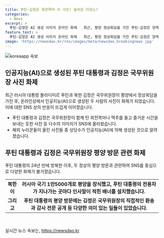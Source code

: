 ```yaml
---
title: 푸틴·김정은 회전목마 이 사진! 놀라운 이유는?
categories:
  - News
excerpt: >
  푸틴-김정은 AI 생성 이미지 온라인 화제   최근, 평양 정상회담을 가진 푸틴-김정은 양측의 인공지능(AI)으로 생성된 사진들이 SNS상에 떠돌며 화제다. 두 사람이 회전목마를 타거나 맥주를 들고 미녀들과 즐거운 시간을 보내는 듯한 가짜 사진들이 돌고 있으며, 이는 푸틴의 북한 방문과 관련된 것으로 추정된다. 감사 전문과 같은 사실과는 전혀 무관한 가짜 이미지들이 인기를 끌고 있으며, 이로부터 SNS 이용자들의 큰 관심을 끌고 있다.
feature_text: >
  푸틴-김정은 AI 생성 이미지 온라인 화제   최근, 평양 정상회담을 가진 푸틴-김정은 양측의 인공지능(AI)으로 생성된 사진들이 SNS상에 떠돌며 화제다. 두 사람이 회전목마를 타거나 맥주를 들고 미녀들과 즐거운 시간을 보내는 듯한 가짜 사진들이 돌고 있으며, 이는 푸틴의 북한 방문과 관련된 것으로 추정된다. 감사 전문과 같은 사실과는 전혀 무관한 가짜 이미지들이 인기를 끌고 있으며, 이로부터 SNS 이용자들의 큰 관심을 끌고 있다.
image: 'https://newsdao.kr/res/images/meta/newsdao_breakingnews.jpg'
---
```


<p><img src="https://newsdao.kr/res/images/meta/newsdao_breakingnews.jpg" alt="koreaapp 속보" /></p>

<h2 data-ke-size="size26">인공지능(AI)으로 생성된 푸틴 대통령과 김정은 국무위원장 사진 화제</h2>

<p data-ke-size="size16">최근 러시아 대통령 블라디미르 푸틴과 북한 김정은 국무위원장이 평양에서 정상회담을 가진 후, 온라인상에서 인공지능(AI)으로 생성된 두 사람의 사진이 화제가 되었습니다. 이에 대한 SNS 상의 반응이 뜨겁게 이어졌습니다.</p>

<ul>
  <li>푸틴 대통령과 김정은 국무위원장이 함께 탄 회전목마나 맥주를 들고 즐거운 시간을 보내는 듯한 사진 등 다수의 이미지가 SNS에 올라왔습니다.</li>
  <li>해외 누리꾼들이 올린 사진들 중 상당수가 인공지능(AI)에 의해 생성된 것으로 알려졌습니다.</li>
</ul>

<h2 data-ke-size="size26">푸틴 대통령과 김정은 국무위원장 평양 방문 관련 화제</h2>

<p data-ke-size="size16">푸틴 대통령의 24년 만에 방북한 이후, 두 정상의 평양 방문과 관련하여 SNS를 중심으로 다양한 화제가 불거졌습니다.</p>

<table>
  <tr>
    <td style="text-align: center; height: 17px;"><b>북한이</b></td>
    <td style="text-align: center; height: 17px;"><b>러시아 국기 1만5000개로 평양을 장식했고, 푸틴 대통령의 전용차가 지나가는 곳마다 인사말이 적힌 배너를 설치했습니다.</b></td>
  </tr>
  <tr>
    <td style="text-align: center; height: 17px;"><b>그리고</b></td>
    <td style="text-align: center; height: 17px;"><b>푸틴 대통령의 평양 방문에는 김정은 국무위원장의 직접적인 환송과 감사 전문 공개 등 다양한 의미 있는 일들이 있었습니다.</b></td>
  </tr>
</table>

<p data-ke-size="size16">&nbsp;</p>
실시간 뉴스 속보는, <a href="https://newsdao.kr" rel="dofollow">https://newsdao.kr</a>


